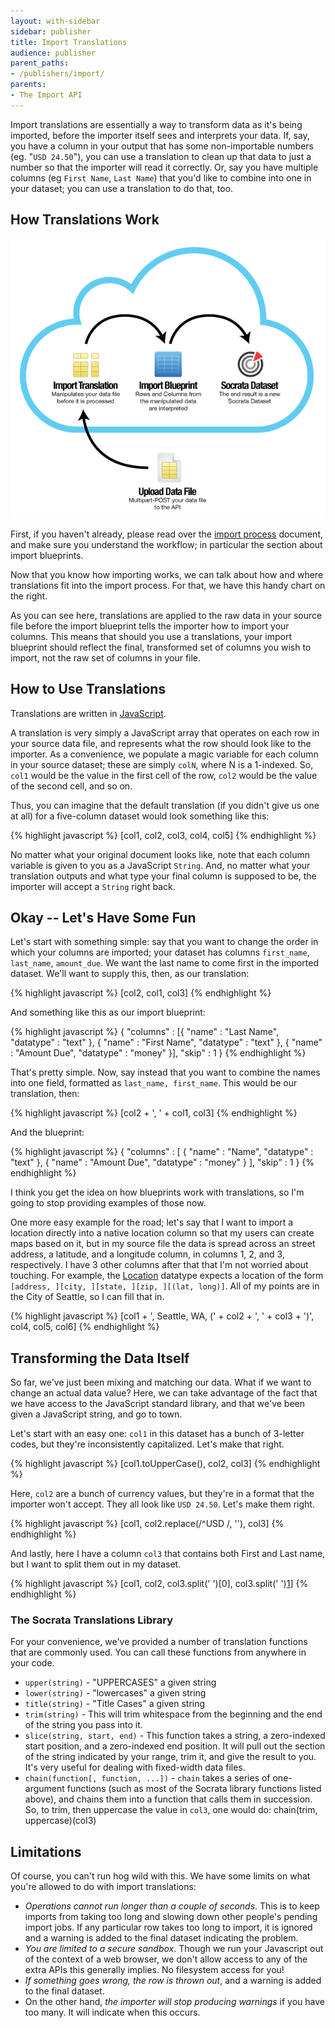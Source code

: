 ```yaml
---
layout: with-sidebar
sidebar: publisher
title: Import Translations
audience: publisher
parent_paths:
- /publishers/import/
parents:
- The Import API
---
```


Import translations are essentially a way to transform data as it's being imported, before the importer itself sees and interprets your data. If, say, you have a column in your output that has some non-importable numbers (eg. "`USD 24.50`"), you can use a translation to clean up that data to just a number so that the importer will read it correctly. Or, say you have multiple columns (eg `First Name`, `Last Name`) that you'd like to combine into one in your dataset; you can use a translation to do that, too.

## How Translations Work

![Translation Workflow](/img/translation-workflow.png)

First, if you haven't already, please read over the [import process][1] document, and make sure you understand the workflow; in particular the section about import blueprints.

Now that you know how importing works, we can talk about how and where translations fit into the import process. For that, we have this handy chart on the right.

As you can see here, translations are applied to the raw data in your source file before the import blueprint tells the importer how to import your columns. This means that should you use a translations, your import blueprint should reflect the final, transformed set of columns you wish to import, not the raw set of columns in your file.

## How to Use Translations

Translations are written in [JavaScript][2].

A translation is very simply a JavaScript array that operates on each row in your source data file, and represents what the row should look like to the importer. As a convenience, we populate a magic variable for each column in your source dataset; these are simply `colN`, where N is a 1-indexed. So, `col1` would be the value in the first cell of the row, `col2` would be the value of the second cell, and so on.

Thus, you can imagine that the default translation (if you didn't give us one at all) for a five-column dataset would look something like this:

{% highlight javascript %}
[col1, col2, col3, col4, col5]
{% endhighlight %}

No matter what your original document looks like, note that each column variable is given to you as a JavaScript `String`. And, no matter what your translation outputs and what type your final column is supposed to be, the importer will accept a `String` right back.

## Okay -- Let's Have Some Fun

Let's start with something simple: say that you want to change the order in which your columns are imported; your dataset has columns `first_name`, `last_name`, `amount_due`. We want the last name to come first in the imported dataset. We'll want to supply this, then, as our translation:

{% highlight javascript %}
[col2, col1, col3]
{% endhighlight %}

And something like this as our import blueprint:

{% highlight javascript %}
{
  "columns" : [{
    "name" : "Last Name",
    "datatype" : "text"
  }, {
    "name" : "First Name",
    "datatype" : "text"
  }, {
    "name" : "Amount Due",
    "datatype" : "money"
  }],
  "skip" : 1
}
{% endhighlight %}

That's pretty simple. Now, say instead that you want to combine the names into one field, formatted as `last_name, first_name`. This would be our translation, then:

{% highlight javascript %}
[col2 + ', ' + col1, col3]
{% endhighlight %}

And the blueprint:

{% highlight javascript %}
{
  "columns" : [ {
    "name" : "Name",
    "datatype" : "text"
  }, {
    "name" : "Amount Due",
    "datatype" : "money"
  } ],
  "skip" : 1
}
{% endhighlight %}

I think you get the idea on how blueprints work with translations, so I'm going to stop providing examples of those now.

One more easy example for the road; let's say that I want to import a location directly into a native location column so that my users can create maps based on it, but in my source file the data is spread across an street address, a latitude, and a longitude column, in columns 1, 2, and 3, respectively. I have 3 other columns after that that I'm not worried about touching. For example, the [Location](/docs/datatypes/location.html) datatype expects a location of the form `[address, ][city, ][state, ][zip, ][(lat, long)]`. All of my points are in the City of Seattle, so I can fill that in.

{% highlight javascript %}
[col1 + ', Seattle, WA, (' + col2 + ', ' + col3 + ')', col4, col5, col6]
{% endhighlight %}

## Transforming the Data Itself

So far, we've just been mixing and matching our data. What if we want to change an actual data value? Here, we can take advantage of the fact that we have access to the JavaScript standard library, and that we've been given a JavaScript string, and go to town.

Let's start with an easy one: `col1` in this dataset has a bunch of 3-letter codes, but they're inconsistently capitalized. Let's make that right.

{% highlight javascript %}
[col1.toUpperCase(), col2, col3]
{% endhighlight %}

Here, `col2` are a bunch of currency values, but they're in a format that the importer won't accept. They all look like `USD 24.50`. Let's make them right.

{% highlight javascript %}
[col1, col2.replace(/^USD /, ''), col3]
{% endhighlight %}

And lastly, here I have a column `col3` that contains both First and Last name, but I want to split them out in my dataset.

{% highlight javascript %}
[col1, col2, col3.split(' ')[0], col3.split(' ')[1]]
{% endhighlight %}

### The Socrata Translations Library

For your convenience, we've provided a number of translation functions that are commonly used. You can call these functions from anywhere in your code.

- `upper(string)` - "UPPERCASES" a given string 
- `lower(string)` - "lowercases" a given string
- `title(string)` - "Title Cases" a given string
- `trim(string)` - This will trim whitespace from the beginning and the end of the string you pass into it.
- `slice(string, start, end)` - This function takes a string, a zero-indexed start position, and a zero-indexed end position. It will pull out the section of the string indicated by your range, trim it, and give the result to you. It's very useful for dealing with fixed-width data files.
- `chain(function[, function, ...])` - `chain` takes a series of one-argument functions (such as most of the Socrata library functions listed above), and chains them into a function that calls them in succession. So, to trim, then uppercase the value in `col3`, one would do: chain(trim, uppercase)(col3)

## Limitations

Of course, you can't run hog wild with this. We have some limits on what you're allowed to do with import translations:

* *Operations cannot run longer than a couple of seconds*. This is to keep imports from taking too long and slowing down other people's pending import jobs. If any particular row takes too long to import, it is ignored and a warning is added to the final dataset indicating the problem.
* *You are limited to a secure sandbox*. Though we run your Javascript out of the context of a web browser, we don't allow access to any of the extra APIs this generally implies. No filesystem access for you!
* *If something goes wrong, the row is thrown out*, and a warning is added to the final dataset.
* On the other hand, *the importer will stop producing warnings* if you have too many. It will indicate when this occurs.

 [1]: /publisher/imports/
 [2]: http://en.wikipedia.org/wiki/JavaScript
